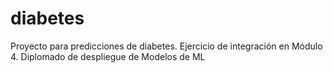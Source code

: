 # diabetes
Proyecto para predicciones de diabetes. Ejercicio de integración en Módulo 4. Diplomado de despliegue de Modelos de ML
